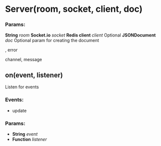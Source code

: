 

<!-- Start src/server/index.js -->

# Server(room, socket, client, doc)

### Params:

**String** *room*
**Socket.io** *socket* 
**Redis client** *client* Optional
**JSONDocument** *doc* Optional param for creating the document

, error

channel, message

## on(event, listener)

Listen for events

### Events:

* update

### Params:

* **String** *event* 
* **Function** *listener* 

<!-- End src/server/index.js -->

